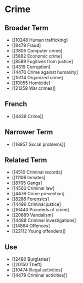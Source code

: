 # Crime  

## Broader Term

- [[10248 Human trafficking]
- [[8479 Fraud]
- [[3805 Computer crime]
- [[5862 Economic crime]
- [[8589 Fugitives from justice]
- [[4319 Corruption]
- [[4470 Crime against humanity]
- [[15114 Organized crime]
- [[10055 Homicide]
- [[21259 War crimes]]  

## French

- [[4439 Crime]]  

## Narrower Term

- [[18957 Social problems]]  

## Related Term

- [[4510 Criminal records]
- [[11106 Inmates]
- [[8705 Gangs]
- [[4503 Criminal law]
- [[4476 Crime prevention]
- [[8288 Forensics]
- [[4496 Criminal justice]
- [[16440 Proceeds of crime]
- [[20889 Vandalism]
- [[4488 Criminal investigations]
- [[14884 Offences]
- [[22112 Young offenders]]  

## Use

- [[2480 Burglaries]
- [[20150 Theft]
- [[10474 Illegal activities]
- [[4479 Criminal activities]]  

